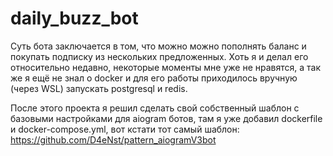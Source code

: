 # daily_buzz_bot

Суть бота заключается в том, что можно можно пополнять баланс и покупать подписку из нескольких предложенных.  Хоть я и делал его относительно недавно, 
некоторые моменты мне уже не нравятся, а так же я ещё не знал о docker и для его работы приходилось вручную (через WSL) запускать
postgresql и redis.

После этого проекта я решил сделать свой собственный шаблон с базовыми настройками для aiogram ботов, там я уже добавил dockerfile и docker-compose.yml,
вот кстати тот самый шаблон: https://github.com/D4eNst/pattern_aiogramV3bot
